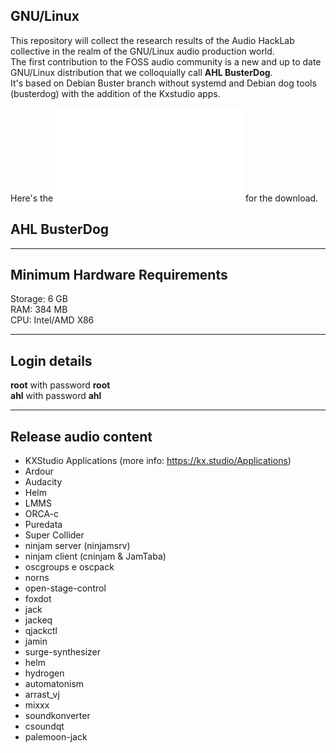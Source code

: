 ## GNU/Linux
This repository will collect the research results of the Audio HackLab collective in the realm of the GNU/Linux audio production world.   
The first contribution to the FOSS audio community is a new and up to date GNU/Linux distribution that we colloquially call **AHL BusterDog**.    
It's based on Debian Buster branch without systemd and Debian dog tools (busterdog) with the addition of the Kxstudio apps.

Here's the ![torrent](live.audiohacklab.org/isolinux/AHL_BusterDog-2020-12-05_32-bit.torrent) for the download.

## AHL BusterDog 
-----------------------------
Minimum Hardware Requirements
-----------------------------
Storage: 6 GB  
RAM: 384 MB  
CPU: Intel/AMD X86   

-------------
Login details
-------------
**root** with password **root**  
**ahl** with password **ahl**  

---------------------
Release audio content
---------------------
* KXStudio Applications (more info: https://kx.studio/Applications)  
* Ardour  
* Audacity   
* Helm   
* LMMS   
* ORCA-c   
* Puredata   
* Super Collider   
* ninjam server (ninjamsrv)   
* ninjam client (cninjam & JamTaba)   
* oscgroups e oscpack   
* norns   
* open-stage-control   
* foxdot   
* jack   
* jackeq   
* qjackctl   
* jamin   
* surge-synthesizer   
* helm   
* hydrogen   
* automatonism   
* arrast_vj   
* mixxx   
* soundkonverter   
* csoundqt   
* palemoon-jack   

